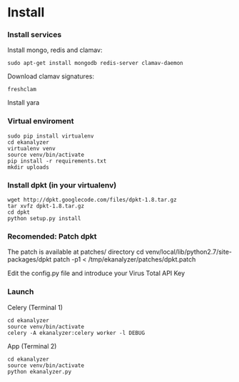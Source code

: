 Install
=======



### Install services

Install mongo, redis and clamav:

~~~
sudo apt-get install mongodb redis-server clamav-daemon
~~~

Download clamav signatures:

~~~
freshclam
~~~

Install yara

### Virtual enviroment


~~~
sudo pip install virtualenv
cd ekanalyzer
virtualenv venv
source venv/bin/activate
pip install -r requirements.txt
mkdir uploads
~~~

### Install dpkt (in your virtualenv)

~~~
wget http://dpkt.googlecode.com/files/dpkt-1.8.tar.gz
tar xvfz dpkt-1.8.tar.gz
cd dpkt
python setup.py install
~~~


### Recomended: Patch dpkt

The patch is available at patches/ directory
cd venv/local/lib/python2.7/site-packages/dpkt
patch -p1 < /tmp/ekanalyzer/patches/dpkt.patch 




Edit the config.py file and introduce your Virus Total API Key


### Launch

Celery (Terminal 1)

~~~
cd ekanalyzer
source venv/bin/activate
celery -A ekanalyzer:celery worker -l DEBUG
~~~


App (Terminal 2)

~~~
cd ekanalyzer
source venv/bin/activate
python ekanalyzer.py 
~~~





